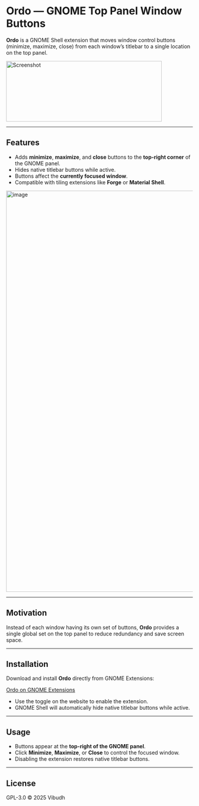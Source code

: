 # Ordo — GNOME Top Panel Window Buttons

**Ordo** is a GNOME Shell extension that moves window control buttons (minimize, maximize, close) from each window’s titlebar to a single location on the top panel.

<img width="420" height="163" alt="Screenshot" src="https://github.com/user-attachments/assets/a6fc86e0-7acf-42d5-b1d6-4a0f6813e44e" />

---

## Features

* Adds **minimize**, **maximize**, and **close** buttons to the **top-right corner** of the GNOME panel.
* Hides native titlebar buttons while active.
* Buttons affect the **currently focused window**.
* Compatible with tiling extensions like **Forge** or **Material Shell**.

<img width="1920" height="1080" alt="image" src="https://github.com/user-attachments/assets/0952e399-3994-4ea5-8a22-6c62319cc81b" />

---

## Motivation

Instead of each window having its own set of buttons, **Ordo** provides a single global set on the top panel to reduce redundancy and save screen space.

---

## Installation

Download and install **Ordo** directly from GNOME Extensions:

[Ordo on GNOME Extensions](https://extensions.gnome.org/extension/8686/ordo/)

* Use the toggle on the website to enable the extension.
* GNOME Shell will automatically hide native titlebar buttons while active.

---

## Usage

* Buttons appear at the **top-right of the GNOME panel**.
* Click **Minimize**, **Maximize**, or **Close** to control the focused window.
* Disabling the extension restores native titlebar buttons.

---

## License

GPL-3.0 © 2025 Vibudh
